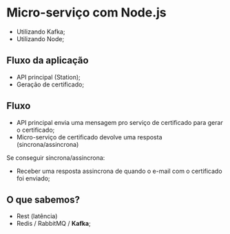 # Micro-serviço com Node.js

- Utilizando Kafka;
- Utilizando Node;

## Fluxo da aplicação

- API principal (Station);
- Geração de certificado;

## Fluxo

- API principal envia uma mensagem pro serviço de certificado para gerar o certificado;
- Micro-serviço de certificado devolve uma resposta (sincrona/assincrona)
  
Se conseguir sincrona/assincrona:

- Receber uma resposta assincrona de quando o e-mail com o certificado foi enviado;

## O que sabemos?

- Rest (latência)
- Redis / RabbitMQ / **Kafka**;
